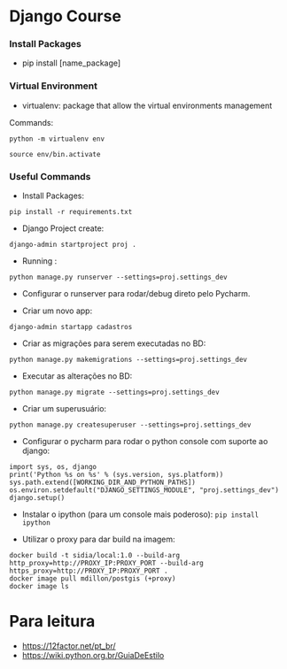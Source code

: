 # Django Course

### Install Packages
- pip install [name_package]

### Virtual Environment
- virtualenv: package that allow the virtual environments management

Commands:

``python -m virtualenv env``

``source env/bin.activate``

### Useful Commands 

- Install Packages:

`pip install -r requirements.txt`

- Django Project create:

`django-admin startproject proj .`

- Running :

`python manage.py runserver --settings=proj.settings_dev`

- Configurar o runserver para rodar/debug direto pelo Pycharm.

- Criar um novo app:

`django-admin startapp cadastros`

- Criar as migrações para serem executadas no BD:

`python manage.py makemigrations --settings=proj.settings_dev`

- Executar as alterações no BD:

`python manage.py migrate --settings=proj.settings_dev`

- Criar um superusuário:

`python manage.py createsuperuser --settings=proj.settings_dev`


- Configurar o pycharm para rodar o python console com suporte ao django:

```
import sys, os, django
print('Python %s on %s' % (sys.version, sys.platform))
sys.path.extend([WORKING_DIR_AND_PYTHON_PATHS])
os.environ.setdefault("DJANGO_SETTINGS_MODULE", "proj.settings_dev")
django.setup()
```

- Instalar o ipython (para um console mais poderoso): `pip install ipython`

- Utilizar o proxy para dar build na imagem:

```
docker build -t sidia/local:1.0 --build-arg http_proxy=http://PROXY_IP:PROXY_PORT --build-arg https_proxy=http://PROXY_IP:PROXY_PORT .
docker image pull mdillon/postgis (+proxy)
docker image ls
```

Para leitura
===

 - https://12factor.net/pt_br/
 - https://wiki.python.org.br/GuiaDeEstilo

